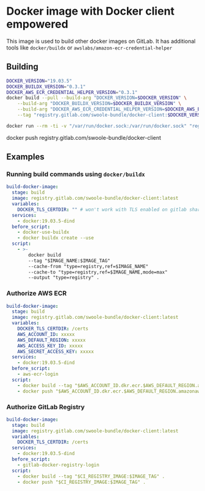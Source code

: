 # Docker image with Docker client empowered

This image is used to build other docker images on GitLab. It has additional tools like `docker/buildx` or `awslabs/amazon-ecr-credential-helper`

## Building

```sh
DOCKER_VERSION="19.03.5"
DOCKER_BUILDX_VERSION="0.3.1"
DOCKER_AWS_ECR_CREDENTIAL_HELPER_VERSION="0.3.1"
docker build --pull --build-arg "DOCKER_VERSION=$DOCKER_VERSION" \
    --build-arg "DOCKER_BUILDX_VERSION=$DOCKER_BUILDX_VERSION" \
    --build-arg "DOCKER_AWS_ECR_CREDENTIAL_HELPER_VERSION=$DOCKER_AWS_ECR_CREDENTIAL_HELPER_VERSION" \
    --tag "registry.gitlab.com/swoole-bundle/docker-client:$DOCKER_VERSION" .

docker run --rm -ti -v "/var/run/docker.sock:/var/run/docker.sock" "registry.gitlab.com/swoole-bundle/docker-client:$DOCKER_VERSION" info
```

docker push registry.gitlab.com/swoole-bundle/docker-client

## Examples

### Running build commands using `docker/buildx`

```yaml
build-docker-image:
  stage: build
  image: registry.gitlab.com/swoole-bundle/docker-client:latest
  variables:
    DOCKER_TLS_CERTDIR: "" # won't work with TLS enabled on gitlab shared runners
  services:
    - docker:19.03.5-dind
  before_script:
    - docker-use-buildx
    - docker buildx create --use
  script:
    - >-
        docker build
        --tag "$IMAGE_NAME:$IMAGE_TAG"
        --cache-from "type=registry,ref=$IMAGE_NAME"
        --cache-to "type=registry,ref=$IMAGE_NAME,mode=max"
        --output "type=registry" .
```

### Authorize AWS ECR

```yaml
build-docker-image:
  stage: build
  image: registry.gitlab.com/swoole-bundle/docker-client:latest
  variables:
    DOCKER_TLS_CERTDIR: /certs
    AWS_ACCOUNT_ID: xxxxx
    AWS_DEFAULT_REGION: xxxxx
    AWS_ACCESS_KEY_ID: xxxxx
    AWS_SECRET_ACCESS_KEY: xxxxx
  services:
    - docker:19.03.5-dind
  before_script:
    - aws-ecr-login
  script:
    - docker build --tag "$AWS_ACCOUNT_ID.dkr.ecr.$AWS_DEFAULT_REGION.amazonaws.com/$IMAGE_NAME:$IMAGE_TAG" .
    - docker push "$AWS_ACCOUNT_ID.dkr.ecr.$AWS_DEFAULT_REGION.amazonaws.com/$IMAGE_NAME:$IMAGE_TAG" .
```

### Authorize GitLab Registry

```yaml
build-docker-image:
  stage: build
  image: registry.gitlab.com/swoole-bundle/docker-client:latest
  variables:
    DOCKER_TLS_CERTDIR: /certs
  services:
    - docker:19.03.5-dind
  before_script:
    - gitlab-docker-registry-login
  script:
    - docker build --tag "$CI_REGISTRY_IMAGE:$IMAGE_TAG" .
    - docker push "$CI_REGISTRY_IMAGE:$IMAGE_TAG" .
```
